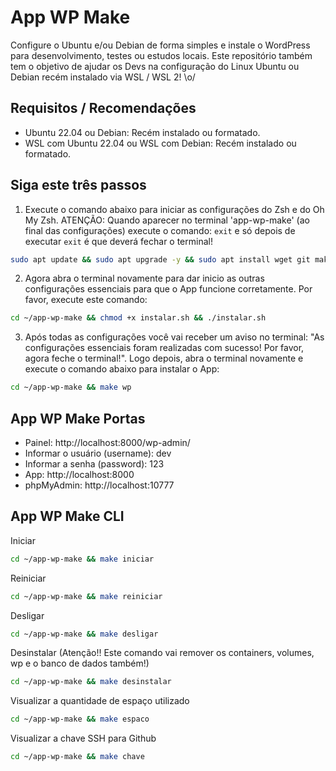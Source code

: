 # App WP Make

Configure o Ubuntu e/ou Debian de forma simples e instale o WordPress para desenvolvimento, testes ou estudos locais. Este repositório também tem o objetivo de ajudar os Devs na configuração do Linux Ubuntu ou Debian recém instalado via WSL / WSL 2! \o/

## Requisitos / Recomendações

- Ubuntu 22.04 ou Debian: Recém instalado ou formatado.
- WSL com Ubuntu 22.04 ou WSL com Debian: Recém instalado ou formatado.

## Siga este três passos

1. Execute o comando abaixo para iniciar as configurações do Zsh e do Oh My Zsh. ATENÇÃO: Quando aparecer no terminal 'app-wp-make' (ao final das configurações) execute o comando: ```exit``` e só depois de executar ```exit``` é que deverá fechar o terminal!

```bash
sudo apt update && sudo apt upgrade -y && sudo apt install wget git make zip unzip lsb-release -y && cd ~ && git clone https://github.com/flaubert-dev/app-wp-make.git && cd ~/app-wp-make && rm -fr .git && make zsh
```

2. Agora abra o terminal novamente para dar inicio as outras configurações essenciais para que o App funcione corretamente. Por favor, execute este comando:

```zsh
cd ~/app-wp-make && chmod +x instalar.sh && ./instalar.sh
```

3. Após todas as configurações você vai receber um aviso no terminal: "As configurações essenciais foram realizadas com sucesso! Por favor, agora feche o terminal!". Logo depois, abra o terminal novamente e execute o comando abaixo para instalar o App:

```zsh
cd ~/app-wp-make && make wp
```

## App WP Make Portas

- Painel: http://localhost:8000/wp-admin/
- Informar o usuário (username): dev
- Informar a senha (password): 123
- App: http://localhost:8000
- phpMyAdmin: http://localhost:10777

## App WP Make CLI

Iniciar

```zsh
cd ~/app-wp-make && make iniciar
```

Reiniciar

```zsh
cd ~/app-wp-make && make reiniciar
```

Desligar

```zsh
cd ~/app-wp-make && make desligar
```

Desinstalar (Atenção!! Este comando vai remover os containers, volumes, wp e o banco de dados também!)

```zsh
cd ~/app-wp-make && make desinstalar
```

Visualizar a quantidade de espaço utilizado

```zsh
cd ~/app-wp-make && make espaco
```

Visualizar a chave SSH para Github

```zsh
cd ~/app-wp-make && make chave
```
